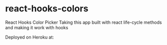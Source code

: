 # react-hooks-colors

React Hooks Color Picker
Taking this app built with react life-cycle methods and making it work with hooks

Deployed on Heroku at:
